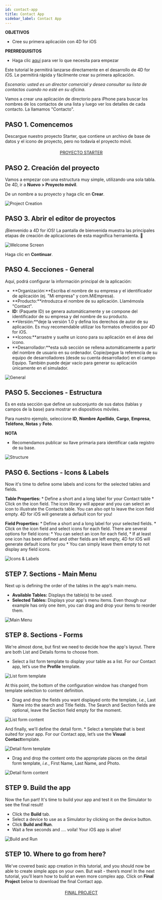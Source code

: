 ```yaml
---
id: contact-app
title: Contact App
sidebar_label: Contact App
---
```

<div class = "objectives"> 

**OBJETIVOS**

* Cree su primera aplicación con 4D for iOS</div> <div class = "prerequisites"> 

**PRERREQUISITOS**

* Haga clic [aquí](prerequisites.html) para ver lo que necesita para empezar</div> 

Este tutorial le permitirá lanzarse directamente en el desarrollo de 4D for iOS. Le permitirá rápida y fácilmente crear su primera aplicación.

*Escenario: usted es un director comercial y desea consultar su lista de contactos cuando no esté en su oficina.*

Vamos a crear una aplicación de directorio para iPhone para buscar los nombres de los contactos de una lista y luego ver los detalles de cada contacto. La llamamos "Contacto".

## PASO 1. Comencemos

Descargue nuestro proyecto Starter, que contiene un archivo de base de datos y el icono de proyecto, pero no todavía el proyecto móvil.

<div style="text-align: center; margin-top: 20px">
  <p>
    

<a class="button"
href="../assets/contact-app/ContactStarter.zip">PROYECTO STARTER</a>

  </p>
</div>

## PASO 2. Creación del proyecto

Vamos a empezar con una estructura muy simple, utilizando una sola tabla. De 4D, ir a **Nuevo > Proyecto móvil**.

De un nombre a su proyecto y haga clic en **Crear**.

![Project Creation](assets/contact-app/Project-creation-4D-for-iOS.png)

## PASO 3. Abrir el editor de proyectos

¡Bienvenido a 4D for iOS! La pantalla de bienvenida muestra las principales etapas de creación de aplicaciones de esta magnífica herramienta. 🙂

![Welcome Screen](assets/contact-app/Welcome-Screen-4D-for-iOS.png)

Haga clic en **Continuar**.

## PASO 4. Secciones - General

Aquí, podrá configurar la información principal de la aplicación:

* **Organización:**Escriba el nombre de su empresa y el identificador de aplicación (ej. "Mi empresa" y com.MiEmpresa).
* **Producto:**introduzca el nombre de su aplicación. Llamémosla "Contact".
* **ID:** (Paquete ID) se genera automáticamente y se compone del identificador de su empresa y del nombre de su producto.
* **Versión:**deje la versión 1.0 y defina los derechos de autor de su aplicación. Es muy recomendable utilizar los formatos ofrecidos por 4D for iOS.
* **Iconos:**arrastre y suelte un icono para su aplicación en el área del icono.
* **Desarrollador:**esta sub sección se rellena automáticamente a partir del nombre de usuario en su ordenador. Copie/pegue la referencia de su equipo de desarrolladores (desde su cuenta desarrollador) en el campo Equipo. También puede dejar vacío para generar su aplicación únicamente en el simulador.

![General](assets/contact-app/Contact-app-general-section-4D-for-iOS.png)

## PASO 5. Secciones - Estructura

Es en esta sección que define un subconjunto de sus datos (tablas y campos de la base) para mostrar en dispositivos móviles.

Para nuestro ejemplo, seleccione **ID**, **Nombre** **Apellido**, **Cargo**, **Empresa**, **Teléfono**, **Notas** y **Foto**.<div class = "tips"> 

**NOTA**

* Recomendamos publicar su llave primaria para identificar cada registro de su base.</div> 

![Structure](assets/contact-app/Contact-app-structure-section-4D-for-iOS.png)

## PASO 6. Sections - Icons & Labels

Now it's time to define some labels and icons for the selected tables and fields.

**Table Properties:** * Define a short and a long label for your Contact table * Click on the icon field. The icon library will appear and you can select an icon to illustrate the Contacts table. You can also opt to leave the icon field empty. 4D for iOS will generate a default icon for you!

**Field Properties:** * Define a short and a long label for your selected fields. * Click on the icon field and select icons for each field. There are several options for field icons: * You can select an icon for each field, * If at least one icon has been defined and other fields are left empty, 4D for iOS will generate default icons for you * You can simply leave them empty to not display any field icons.

![Icons & Labels](assets/contact-app/Contact-app-icons-labels-section-4D-for-iOS.png)

## STEP 7. Sections - Main Menu

Next up is defining the order of the tables in the app's main menu.

* **Available Tables:** Displays the table(s) to be used.
* **Selected Tables:** Displays your app's menu items. Even though our example has only one item, you can drag and drop your items to reorder them.

![Main Menu](assets/contact-app/Contact-app-main-menu-section-4D-for-iOS.png)

## STEP 8. Sections - Forms

We're almost done, but first we need to decide how the app's layout. There are both List and Details forms to choose from.

* Select a list form template to display your table as a list. For our Contact app, let’s use the **Profile** template.

![List form template](assets/contact-app/ListformTemplate-form-section-4D-for-iOS.png)

At this point, the bottom of the configuration window has changed from template selection to content definition.

* Drag and drop the fields you want displayed onto the template, *i.e.*, Last Name into the search and Title fields. The Search and Section fields are optional, leave the Section field empty for the moment.

![List form content](assets/contact-app/ListformContent-form-section-4D-for-iOS.png)

And finally, we'll define the detail form. * Select a template that is best suited for your app. For our Contact app, let’s use the **Visual Contact**template.

![Detail form template](assets/contact-app/DetailformTemplate-form-section-4D-for-iOS.png)

* Drag and drop the content onto the appropriate places on the detail form template, *i.e.*, First Name, Last Name, and Photo.

![Detail form content](assets/contact-app/DetailformContent-form-section-4D-for-iOS.png)

## STEP 9. Build the app

Now the fun part! It's time to build your app and test it on the Simulator to see the final result!

* Click the **Build** tab.
* Select a device to use as a Simulator by clicking on the device button.
* Click **Build and Run**.
* Wait a few seconds and …. voila! Your iOS app is alive!

![Build and Run](assets/contact-app/Build-the-app-simulator.png)

## STEP 10. Where to go from here?

We've covered basic app creation in this tutorial, and you should now be able to create simple apps on your own. But wait - there’s more! In the next tutorial, you’ll learn how to build an even more complex app. Click on **Final Project** below to download the final Contact app.

<div style="text-align: center; margin-top: 20px">
  <p>
    

<a class="button"
href="../assets/contact-app/ContactFinal.zip">FINAL PROJECT</a>

  </p>
</div>